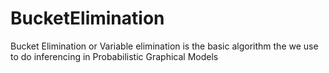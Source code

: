 BucketElimination
=================

Bucket Elimination or Variable elimination is the basic algorithm the we use to do inferencing in Probabilistic Graphical Models
